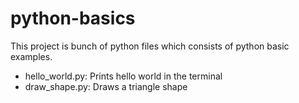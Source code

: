 # python-basics

This project is bunch of python files which consists of python basic examples.

- hello_world.py: Prints hello world in the terminal  
- draw_shape.py: Draws a triangle shape    
